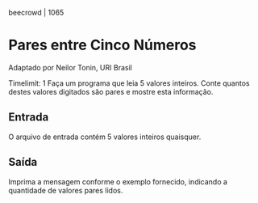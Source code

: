 beecrowd | 1065
# Pares entre Cinco Números
Adaptado por Neilor Tonin, URI  Brasil

Timelimit: 1
Faça um programa que leia 5 valores inteiros. Conte quantos destes valores digitados são pares e mostre esta informação.

## Entrada
O arquivo de entrada contém 5 valores inteiros quaisquer.

## Saída
Imprima a mensagem conforme o exemplo fornecido, indicando a quantidade de valores pares lidos.

